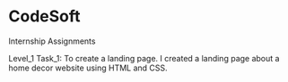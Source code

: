# CodeSoft
Internship Assignments

Level_1 Task_1: To create a landing page. 
I created a landing page about a home decor website using HTML and CSS.

